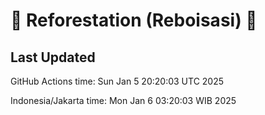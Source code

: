 
# 🌳 Reforestation (Reboisasi) 🌲

## Last Updated

GitHub Actions time: Sun Jan  5 20:20:03 UTC 2025

Indonesia/Jakarta time: Mon Jan  6 03:20:03 WIB 2025
